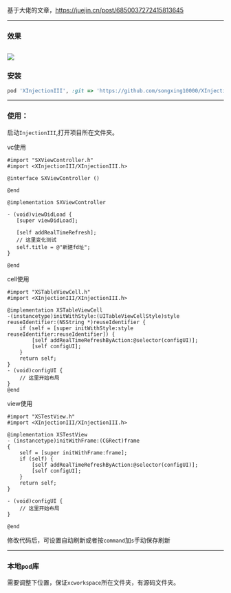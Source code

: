 基于大佬的文章，https://juejin.cn/post/6850037272415813645 


---
### 效果
![](testdemo.gif)
---
### 安装
```ruby
pod 'XInjectionIII', :git => 'https://github.com/songxing10000/XInjectionIII'
 ```
---
### 使用：
启动`InjectionIII`,打开项目所在文件夹。



 vc使用

 ```objc
 #import "SXViewController.h"
#import <XInjectionIII/XInjectionIII.h>

@interface SXViewController ()

@end

@implementation SXViewController

- (void)viewDidLoad {
    [super viewDidLoad];
	
    [self addRealTimeRefresh];
    // 这里变化测试
    self.title = @"新建fd址";
}
 
@end
```
cell使用
```objc
#import "XSTableViewCell.h"
#import <XInjectionIII/XInjectionIII.h>

@implementation XSTableViewCell
-(instancetype)initWithStyle:(UITableViewCellStyle)style reuseIdentifier:(NSString *)reuseIdentifier {
    if (self = [super initWithStyle:style reuseIdentifier:reuseIdentifier]) {
        [self addRealTimeRefreshByAction:@selector(configUI)];
        [self configUI];
    }
    return self;
}
- (void)configUI {
    // 这里开始布局
}
@end
```
view使用
```objc
#import "XSTestView.h"
#import <XInjectionIII/XInjectionIII.h>

@implementation XSTestView
- (instancetype)initWithFrame:(CGRect)frame
{
    self = [super initWithFrame:frame];
    if (self) {
        [self addRealTimeRefreshByAction:@selector(configUI)];
        [self configUI];
    }
    return self;
}

- (void)configUI {
    // 这里开始布局
}

@end
```
修改代码后，可设置自动刷新或者按`command`加`s`手动保存刷新

---
### 本地`pod`库
需要调整下位置，保证`xcworkspace`所在文件夹，有源码文件夹。